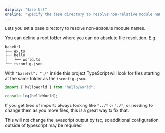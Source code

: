 ```yaml
---
display: "Base Url"
oneline: "Specify the base directory to resolve non-relative module names."
---
```


Lets you set a base directory to resolve non-absolute module names.

You can define a root folder where you can do absolute file resolution. E.g.

```
baseUrl
├── ex.ts
├── hello
│   └── world.ts
└── tsconfig.json
```

With `"baseUrl": "./"` inside this project TypeScript will look for files starting at the same folder as the `tsconfig.json`.

```ts
import { helloWorld } from "hello/world";

console.log(helloWorld);
```

If you get tired of imports always looking like `"../"` or `"./"`, or needing
to change them as you move files, this is a great way to fix that.

This will not change the javascript output by tsc, so additional configuration outside of typescript may be required.
